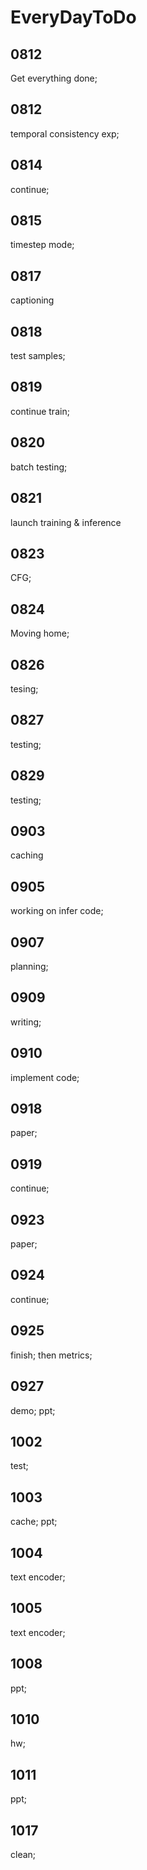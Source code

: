 # EveryDayToDo
## 0812
Get everything done;

## 0812
temporal consistency exp;

## 0814
continue;

## 0815
timestep mode;

## 0817
captioning

## 0818
test samples;

## 0819
continue train;

## 0820
batch testing;

## 0821
launch training & inference

## 0823
CFG;

## 0824
Moving home;

## 0826
tesing;

## 0827
testing;

## 0829
testing;

## 0903
caching

## 0905
working on infer code;

## 0907
planning;

## 0909
writing;

## 0910
implement code;

## 0918
paper;

## 0919
continue;

## 0923
paper;

## 0924
continue;

## 0925
finish; then metrics;

## 0927
demo; ppt;

## 1002
test;

## 1003
cache; ppt;

## 1004
text encoder;

## 1005
text encoder;

## 1008
ppt;

## 1010
hw;

## 1011
ppt;

## 1017
clean;

